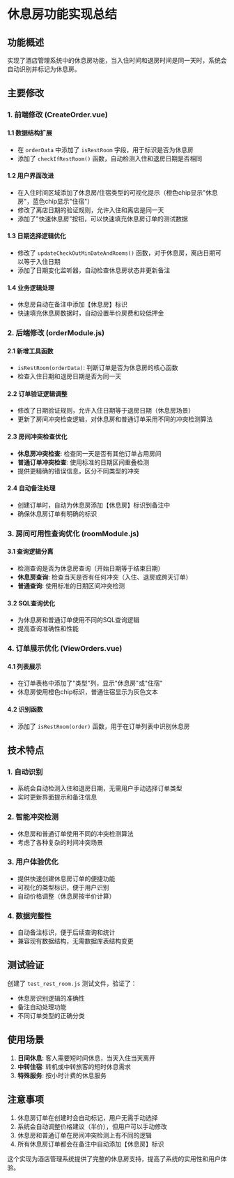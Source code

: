 # 休息房功能实现总结

## 功能概述
实现了酒店管理系统中的休息房功能，当入住时间和退房时间是同一天时，系统会自动识别并标记为休息房。

## 主要修改

### 1. 前端修改 (CreateOrder.vue)

#### 1.1 数据结构扩展
- 在 `orderData` 中添加了 `isRestRoom` 字段，用于标识是否为休息房
- 添加了 `checkIfRestRoom()` 函数，自动检测入住和退房日期是否相同

#### 1.2 用户界面改进
- 在入住时间区域添加了休息房/住宿类型的可视化提示（橙色chip显示"休息房"，蓝色chip显示"住宿"）
- 修改了离店日期的验证规则，允许入住和离店是同一天
- 添加了"快速休息房"按钮，可以快速填充休息房订单的测试数据

#### 1.3 日期选择逻辑优化
- 修改了 `updateCheckOutMinDateAndRooms()` 函数，对于休息房，离店日期可以等于入住日期
- 添加了日期变化监听器，自动检查休息房状态并更新备注

#### 1.4 业务逻辑处理
- 休息房自动在备注中添加【休息房】标识
- 快速填充休息房数据时，自动设置半价房费和较低押金

### 2. 后端修改 (orderModule.js)

#### 2.1 新增工具函数
- `isRestRoom(orderData)`: 判断订单是否为休息房的核心函数
- 检查入住日期和退房日期是否为同一天

#### 2.2 订单验证逻辑调整
- 修改了日期验证规则，允许入住日期等于退房日期（休息房场景）
- 更新了房间冲突检查逻辑，对休息房和普通订单采用不同的冲突检测算法

#### 2.3 房间冲突检查优化
- **休息房冲突检查**: 检查同一天是否有其他订单占用房间
- **普通订单冲突检查**: 使用标准的日期区间重叠检测
- 提供更精确的错误信息，区分不同类型的冲突

#### 2.4 自动备注处理
- 创建订单时，自动为休息房添加【休息房】标识到备注中
- 确保休息房订单有明确的标识

### 3. 房间可用性查询优化 (roomModule.js)

#### 3.1 查询逻辑分离
- 检测查询是否为休息房查询（开始日期等于结束日期）
- **休息房查询**: 检查当天是否有任何冲突（入住、退房或跨天订单）
- **普通查询**: 使用标准的日期区间冲突检测

#### 3.2 SQL查询优化
- 为休息房和普通订单使用不同的SQL查询逻辑
- 提高查询准确性和性能

### 4. 订单展示优化 (ViewOrders.vue)

#### 4.1 列表展示
- 在订单表格中添加了"类型"列，显示"休息房"或"住宿"
- 休息房使用橙色chip标识，普通住宿显示为灰色文本

#### 4.2 识别函数
- 添加了 `isRestRoom(order)` 函数，用于在订单列表中识别休息房

## 技术特点

### 1. 自动识别
- 系统会自动检测入住和退房日期，无需用户手动选择订单类型
- 实时更新界面提示和备注信息

### 2. 智能冲突检测
- 休息房和普通订单使用不同的冲突检测算法
- 考虑了各种复杂的时间冲突场景

### 3. 用户体验优化
- 提供快速创建休息房订单的便捷功能
- 可视化的类型标识，便于用户识别
- 自动价格调整（休息房按半价计算）

### 4. 数据完整性
- 自动备注标识，便于后续查询和统计
- 兼容现有数据结构，无需数据库表结构变更

## 测试验证

创建了 `test_rest_room.js` 测试文件，验证了：
- 休息房识别逻辑的准确性
- 备注自动处理功能
- 不同订单类型的正确分类

## 使用场景

1. **日间休息**: 客人需要短时间休息，当天入住当天离开
2. **中转住宿**: 转机或中转旅客的短时休息需求
3. **特殊服务**: 按小时计费的休息服务

## 注意事项

1. 休息房订单在创建时会自动标记，用户无需手动选择
2. 系统会自动调整价格建议（半价），但用户可以手动修改
3. 休息房和普通订单在房间冲突检测上有不同的逻辑
4. 所有休息房订单都会在备注中自动添加【休息房】标识

这个实现为酒店管理系统提供了完整的休息房支持，提高了系统的实用性和用户体验。
